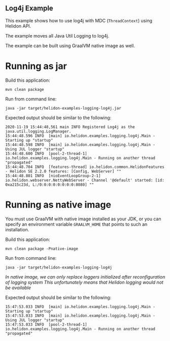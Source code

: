 Log4j Example
---

This example shows how to use log4j with MDC (`ThreadContext`)
 using Helidon API.
 
The example moves all Java Util Logging to log4j.

The example can be built using GraalVM native image as well.

# Running as jar

Build this application:
```shell
mvn clean package
```

Run from command line:
```shell
java -jar target/helidon-examples-logging-log4j.jar
```

Expected output should be similar to the following:
```text
2020-11-19 15:44:48,561 main INFO Registered Log4j as the java.util.logging.LogManager.
15:44:48.596 INFO  [main] io.helidon.examples.logging.log4j.Main - Starting up "startup"
15:44:48.598 INFO  [main] io.helidon.examples.logging.log4j.Main - Using JUL logger "startup"
15:44:48.600 INFO  [pool-2-thread-1] io.helidon.examples.logging.log4j.Main - Running on another thread "propagated"
15:44:48.704 INFO  [features-thread] io.helidon.common.HelidonFeatures - Helidon SE 2.2.0 features: [Config, WebServer] ""
15:44:48.801 INFO  [nioEventLoopGroup-2-1] io.helidon.webserver.NettyWebServer - Channel '@default' started: [id: 0xa215c23d, L:/0:0:0:0:0:0:0:0:8080] ""
```

# Running as native image
You must use GraalVM with native image installed as your JDK,
or you can specify an environment variable `GRAALVM_HOME` that points
to such an installation.

Build this application:
```shell
mvn clean package -Pnative-image
```

Run from command line:
```shell
java -jar target/helidon-examples-logging-log4j
```

*In native image, we can only replace loggers initialized after reconfiguration of logging system
This unfortunately means that Helidon logging would not be available*

Expected output should be similar to the following:
```text
15:47:53.033 INFO  [main] io.helidon.examples.logging.log4j.Main - Starting up "startup"
15:47:53.033 INFO  [main] io.helidon.examples.logging.log4j.Main - Using JUL logger "startup"
15:47:53.033 INFO  [pool-2-thread-1] io.helidon.examples.logging.log4j.Main - Running on another thread "propagated"
```
